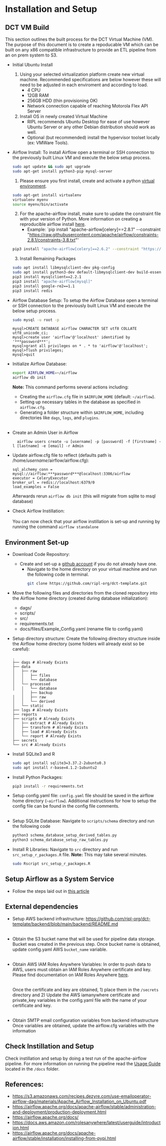 # Installation and Setup

## DCT VM Build
This section outlines the built process for the DCT Virtual Machine (VM). The purpose of this document is to create a 
repoducable VM which can be built on any x86 compatible infrastructure to provide an ETL pipeline from an on prem system 
to S3.

- Initial Ubuntu Install
	1. Using your selected virtualization platform create new virtual machine. Recommended specifications are below however these will need to be adjusted in each enviroment and according to load.
		* 4 CPU
		* 12GB RAM
		* 256GB HDD (thin provisioning OK)
		* Network connection capable of reaching Motorola Flex API Server
	2. Install OS in newly created Virtual Machine
		* RIPL recommends Ubuntu Desktop for ease of use however Ubuntu Server or any other Debian distribution should work as well.
		* Optional (but recommended) install the hypervisor toolset locally (ex: VMWare Tools).

- Airflow Install: To install Airflow open a terminal or SSH connection to the previously built Linux VM and execute the below setup process.

	```bash
  sudo apt update && sudo apt upgrade
  sudo apt-get install python3-pip mysql-server
 	```
 
     1.  Please ensure you first install, create and activate a python [virtual environment](https://docs.python.org/3/library/venv.html).
	```bash
   sudo apt-get install virtualenv
   virtualenv myenv
   source myenv/bin/activate
	```
    2. For the apache-airflow install, make sure to update the constraint file with your version of Python. More information on creating a reproducible airflow install [here](https://airflow.apache.org/docs/apache-airflow/stable/installation/installing-from-pypi.html).<br>
        * Example: `pip install "apache-airflow[celery]==2.8.1" --constraint "https://raw.githubusercontent.com/apache/airflow/constraints-2.8.1/constraints-3.8.txt"'
          
	```bash
	pip3 install "apache-airflow[celery]==2.6.2" --constraint "https://raw.githubusercontent.com/apache/airflow/constraints-2.6.2/constraints-<YOUR PYTHON VERSION>.txt"
	```
  
    3. Install Remaining Packages

    ```bash
  sudo apt install libmysqlclient-dev pkg-config
  sudo apt install python3-dev default-libmysqlclient-dev build-essential
  pip3 install mysqlclient==2.2.1
  pip3 install "apache-airflow[mysql]"
  pip3 install google-re2==1.1
  pip3 install redis
	```

- Airflow Database Setup: To setup the Airflow Database open a terminal or SSH connection to the previously built Linux VM and execute the below setup process.
    ```bash
    sudo mysql -u root -p
     ```
     ```mysql
    mysql>CREATE DATABASE airflow CHARACTER SET utf8 COLLATE utf8_unicode_ci; 
    mysql>create user 'airflow'@'localhost' identified by '***password***'; 
    mysql>grant all privileges on * . * to 'airflow'@'localhost'; 
    mysql>flush privileges; 
    mysql>quit 
    ``` 
 
- Initialize Airflow Database:
    ```bash
    export AIRFLOW_HOME=~/airflow
    airflow db init
    ```
    **Note:** This command performs several actions including:
    - Creating the `airflow.cfg` file in `$AIRFLOW_HOME` (default: `~/airflow`).
    - Setting up necessary tables in the database as specified in `airflow.cfg`.
    - Generating a folder structure within `$AIRFLOW_HOME`, including directories like `dags`, `logs`, and `plugins`. <br><br>
- Create an Admin User in Airflow
  ```
    airflow users create -u [username] -p [password] -f [firstname] -l [lastname] -e [email] -r Admin
  ```
- Update airflow.cfg file to reflect (defaults path is /home/*username*/airflow/airflow.cfg):
  	
    ```
    sql_alchemy_conn = mysql://airflow:***password***@localhost:3306/airflow
    executor = CeleryExecutor
    broker_url = redis://localhost:6379/0
    load_examples = False
    ```
    Afterwards rerun ```airflow db init``` (this will migrate from sqlite to msql database) 
    
- Check Airflow Instillation: <br><br>
    You can now check that your airflow instillation is set-up and running by running the command `airflow standalone`
  
## Environment Set-up
- Download Code Repository:
  - Create and set-up a [github account](https://github.com/) if you do not already have one. 
    - Navigate to the home directory on your virtual machine and run the following code in terminal.
	  ```bash
	  git clone https://github.com/ripl-org/dct-template.git
	  ```
- Move the following files and directories from the cloned repository into the Airflow home directory (created during database initialization):
    * dags/ 
    * scripts/ 
    * src/ 
    * requirements.txt 
    * docs/files/Example_Config.yaml (rename file to config.yaml)

- Setup directory structure: Create the following directory structure inside the Airflow home directory (some folders will already exist so be careful):
	```
	.
	├── dags # Already Exists
	├── data
	│   ├── raw
	│   │   ├── files
	│   │   └── database
	│   └── processed
	│   │   └── database
        │   ├── backup
 	│   │   ├── raw
	│   │   └── derived
	│   └── static
	├── logs # Already Exists
	├── reports
	├── scripts # Already Exists
	│   ├── extract # Already Exists
	│   ├── transform # Already Exists
	│   ├── load # Already Exists
	│   └── report # Already Exists
	├── secrets
	└── src # Already Exists
	```
 
- Install SQLite3 and R
    ```bash
    sudo apt install sqlite3=3.37.2-2ubuntu0.3
    sudo apt install r-base=4.1.2-1ubuntu2
    ```
  
- Install Python Packages: 
    ```bash
    pip3 install -r requirements.txt
    ```
- Setup config.yaml file: 
	`config.yaml` file should be saved in the airflow home directory (`~airflow`). Additional instructions for how to
	setup the config file can be found in the config file comments. <br><br>
  
- Setup SQLite Database: Navigate to `scripts/schema` directory and run the following code
    ```bash
    python3 schema_database_setup_derived_tables.py
    python3 schema_database_setup_raw_tables.py
    ```

- Install R Libraries: Navigate to `src` directory and run `src_setup_r_packages.R` file. **Note:** This may take several minutes.
    ```bash
    sudo Rscript src_setup_r_packages.R
    ```
## Setup Airflow as a System Service 
- Follow the steps laid out in [this article](https://janakiev.com/blog/apache-airflow-systemd/)
  
## External dependencies
- Setup AWS backend infrastructure: https://github.com/ripl-org/dct-template/backend/blob/main/backend/README.md <br><br>

- Obtain the S3 bucket name that will be used for pipeline data storage. Bucket was created in the previous step. 
    Once bucket name is obtained, update config.yaml AWS `bucket_name` variable. <br><br>

- Obtain AWS IAM Roles Anywhere Variables:
	In order to push data to AWS, users must obtain an IAM Roles Anywhere certificate and key. Please find documentation on
  	IAM Roles Anywhere [here](https://docs.aws.amazon.com/rolesanywhere/latest/userguide/introduction.html). <br><br>

	Once the certificate and key are obtained, 1) place them in the `/secrets` directory and 2) Update the AWS iamanywhere certificate and private_key variables in the config.yaml file with the name of your certificate and key.<br><br>

- Obtain SMTP email configuration variables from backend infrastructure
   	Once variables are obtained, update the airflow.cfg variables with the information

## Check Instillation and Setup
Check instillation and setup by doing a test run of the apache-airflow pipeline. For more information on running the pipeline read the [Usage Guide](./usage_guide.md) located in the `/docs` folder.

## References:
- https://s3.amazonaws.com/recipes.dezyre.com/use-emailoperator-airflow-dag/materials/Apache_Airflow_Installation_on_Ubuntu.pdf
- https://airflow.apache.org/docs/apache-airflow/stable/administration-and-deployment/production-deployment.html
- https://airflow.apache.org/docs/
- https://docs.aws.amazon.com/rolesanywhere/latest/userguide/introduction.html
- https://airflow.apache.org/docs/apache-airflow/stable/installation/installing-from-pypi.html
